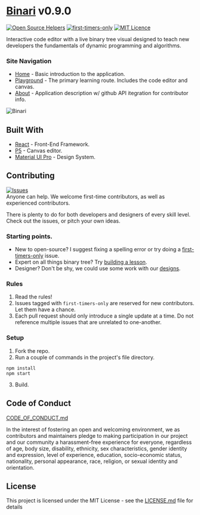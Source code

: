 # [Binari](https://binari.netlify.com) v0.9.0

[![Open Source Helpers](https://www.codetriage.com/brandonarmand/binari/badges/users.svg)](https://www.codetriage.com/brandonarmand/binari)
[![first-timers-only](https://img.shields.io/badge/first--timers--only-friendly-blue.svg?style=flat-square)](https://www.firsttimersonly.com/)
[![MIT Licence](https://badges.frapsoft.com/os/mit/mit.png?v=103)](https://opensource.org/licenses/mit-license.php)

Interactive code editor with a live binary tree visual designed to teach new developers the fundamentals of dynamic programming and algorithms.

### Site Navigation

* [Home](https://binari.netlify.com) - Basic introduction to the application.
* [Playground](https://binari.netlify.com/playground) - The primary learning route. Includes the code editor and canvas.
* [About](https://binari.netlify.com/about) - Application description w/ github API itegration for contributor info.

![Binari](https://user-images.githubusercontent.com/27185256/75616028-5278d680-5b00-11ea-8b74-b728553e5499.png "Site Photo")

## Built With

* [React](https://reactjs.org) - Front-End Framework.
* [P5](https://p5js.org) - Canvas editor.
* [Material UI Pro](https://demos.creative-tim.com/material-dashboard-pro-react/#/documentation/tutorial) - Design System.

## Contributing
[![Issues](https://img.shields.io/github/issues-raw/brandonarmand/binari?maxAge=25000)](https://github.com/brandonarmand/binari/issues)  
Anyone can help. We welcome first-time contributors, as well as experienced contributors.

There is plenty to do for both developers and designers of every skill level. Check out the issues, or pitch your own ideas.

### Starting points.
- New to open-source? I suggest fixing a spelling error or try doing a [first-timers-only](https://github.com/BrandonArmand/Binari/issues?q=is%3Aissue+is%3Aopen+label%3Afirst-timers-only) issue.
- Expert on all things binary tree? Try [building a lesson](https://github.com/BrandonArmand/Binari/issues/8).
- Designer? Don't be shy, we could use some work with our [designs](https://github.com/BrandonArmand/Binari/issues/7).

### Rules
1. Read the rules!
2. Issues tagged with `first-timers-only` are reserved for new contributors. Let them have a chance.
3. Each pull request should only introduce a single update at a time. Do not reference multiple issues that are unrelated to one-another.

### Setup
1) Fork the repo.
2) Run a couple of commands in the project's file directory.

```
npm install
npm start
```

3) Build.

## Code of Conduct

[CODE_OF_CONDUCT.md](CODE_OF_CONDUCT.md)

In the interest of fostering an open and welcoming environment, we as
contributors and maintainers pledge to making participation in our project and
our community a harassment-free experience for everyone, regardless of age, body
size, disability, ethnicity, sex characteristics, gender identity and expression,
level of experience, education, socio-economic status, nationality, personal
appearance, race, religion, or sexual identity and orientation.

## License

This project is licensed under the MIT License - see the [LICENSE.md](LICENSE.md) file for details
